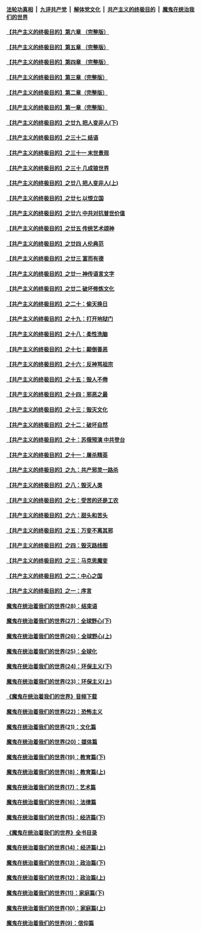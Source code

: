 ####  [法轮功真相](../../../../basic/blob/master/README.md?t=09071152) &nbsp;|&nbsp; [九评共产党](../../../../9ping.md/blob/master/README.md?t=09071152) &nbsp;|&nbsp; [解体党文化](../../../../jtdwh.md/blob/master/README.md?t=09071152)  &nbsp;|&nbsp; [共产主义的终极目的](../../../../gczydzjmd.md/blob/master/README.md?t=09071152) &nbsp;|&nbsp; [魔鬼在统治我们的世界](../../../../mgztzwmdsj.md/blob/master/README.md?t=09071152) 

#### [【共产主义的终极目的】第六章 （完整版）](../pages/nsc422/n11428913.md?t=09071152) 

#### [【共产主义的终极目的】第五章 （完整版）](../pages/nsc422/n11428912.md?t=09071152) 

#### [【共产主义的终极目的】第四章 （完整版）](../pages/nsc422/n11428907.md?t=09071152) 

#### [【共产主义的终极目的】第三章（完整版）](../pages/nsc422/n11428848.md?t=09071152) 

#### [【共产主义的终极目的】第二章（完整版）](../pages/nsc422/n11428831.md?t=09071152) 

#### [【共产主义的终极目的】第一章（完整版）](../pages/nsc422/n11417651.md?t=09071152) 

#### [【共产主义的终极目的】之廿九 把人变非人(下)](../pages/nsc422/n11344140.md?t=09071152) 

#### [【共产主义的终极目的】之三十二 结语](../pages/nsc422/n11360535.md?t=09071152) 

#### [【共产主义的终极目的】之三十一 末世景观](../pages/nsc422/n11351129.md?t=09071152) 

#### [【共产主义的终极目的】之三十 几成狼世界](../pages/nsc422/n11348280.md?t=09071152) 

#### [【共产主义的终极目的】之廿八 把人变非人(上)](../pages/nsc422/n11340492.md?t=09071152) 

#### [【共产主义的终极目的】之廿七 以恨立国](../pages/nsc422/n11336944.md?t=09071152) 

#### [【共产主义的终极目的】之廿六 中共对抗普世价值](../pages/nsc422/n11324785.md?t=09071152) 

#### [【共产主义的终极目的】之廿五 传统艺术颂神](../pages/nsc422/n11296396.md?t=09071152) 

#### [【共产主义的终极目的】之廿四 人伦典范](../pages/nsc422/n11296397.md?t=09071152) 

#### [【共产主义的终极目的】之廿三 富而有德](../pages/nsc422/n11283598.md?t=09071152) 

#### [【共产主义的终极目的】之廿一 神传语言文字](../pages/nsc422/n11263265.md?t=09071152) 

#### [【共产主义的终极目的】之廿二 破坏修炼文化](../pages/nsc422/n11245728.md?t=09071152) 

#### [【共产主义的终极目的】之二十：偷天换日](../pages/nsc422/n11238846.md?t=09071152) 

#### [【共产主义的终极目的】之十九：打开地狱门](../pages/nsc422/n11206376.md?t=09071152) 

#### [【共产主义的终极目的】之十八：柔性洗脑](../pages/nsc422/n11199994.md?t=09071152) 

#### [【共产主义的终极目的】之十七：颠倒善恶](../pages/nsc422/n11179782.md?t=09071152) 

#### [【共产主义的终极目的】之十六：反神骂祖宗](../pages/nsc422/n11166798.md?t=09071152) 

#### [【共产主义的终极目的】之十五：毁人不倦](../pages/nsc422/n11166792.md?t=09071152) 

#### [【共产主义的终极目的】之十四：邪恶之最](../pages/nsc422/n11150249.md?t=09071152) 

#### [【共产主义的终极目的】之十三：毁灭文化](../pages/nsc422/n11135227.md?t=09071152) 

#### [【共产主义的终极目的】之十二：破坏自然](../pages/nsc422/n11135214.md?t=09071152) 

#### [【共产主义的终极目的】之十：苏俄预演 中共登台](../pages/nsc422/n11118424.md?t=09071152) 

#### [【共产主义的终极目的】之十一：屠杀精英](../pages/nsc422/n11118442.md?t=09071152) 

#### [【共产主义的终极目的】之九：共产邪灵一路杀](../pages/nsc422/n11114139.md?t=09071152) 

#### [【共产主义的终极目的】之八：毁灭人类](../pages/nsc422/n11108503.md?t=09071152) 

#### [【共产主义的终极目的】之七：受苦的还是工农](../pages/nsc422/n11101809.md?t=09071152) 

#### [【共产主义的终极目的】之六：甜头和苦头](../pages/nsc422/n11096971.md?t=09071152) 

#### [【共产主义的终极目的】之五：万变不离其邪](../pages/nsc422/n11091285.md?t=09071152) 

#### [【共产主义的终极目的】之四：毁灭路线图](../pages/nsc422/n11086284.md?t=09071152) 

#### [【共产主义的终极目的】之三：马克思魔变](../pages/nsc422/n11061941.md?t=09071152) 

#### [【共产主义的终极目的】之二：中心之国](../pages/nsc422/n11047728.md?t=09071152) 

#### [【共产主义的终极目的】之一：序言](../pages/nsc422/n11086077.md?t=09071152) 

#### [魔鬼在统治着我们的世界(28)：结束语](../pages/nsc422/n10936246.md?t=09071152) 

#### [魔鬼在统治着我们的世界(27)：全球野心(下)](../pages/nsc422/n10928319.md?t=09071152) 

#### [魔鬼在统治着我们的世界(26)：全球野心(上)](../pages/nsc422/n10900318.md?t=09071152) 

#### [魔鬼在统治着我们的世界(25)：全球化](../pages/nsc422/n10788205.md?t=09071152) 

#### [魔鬼在统治着我们的世界(24)：环保主义(下)](../pages/nsc422/n10695307.md?t=09071152) 

#### [魔鬼在统治着我们的世界(23)：环保主义(上)](../pages/nsc422/n10688613.md?t=09071152) 

#### [《魔鬼在统治着我们的世界》音频下载](../pages/nsc422/n10635553.md?t=09071152) 

#### [魔鬼在统治着我们的世界(22)：恐怖主义](../pages/nsc422/n10614727.md?t=09071152) 

#### [魔鬼在统治着我们的世界(21)：文化篇](../pages/nsc422/n10597706.md?t=09071152) 

#### [魔鬼在统治着我们的世界(20)：媒体篇](../pages/nsc422/n10586579.md?t=09071152) 

#### [魔鬼在统治着我们的世界(19)：教育篇(下)](../pages/nsc422/n10564808.md?t=09071152) 

#### [魔鬼在统治着我们的世界(18)：教育篇(上)](../pages/nsc422/n10526970.md?t=09071152) 

#### [魔鬼在统治着我们的世界(17)：艺术篇](../pages/nsc422/n10499093.md?t=09071152) 

#### [魔鬼在统治着我们的世界(16)：法律篇](../pages/nsc422/n10485969.md?t=09071152) 

#### [魔鬼在统治着我们的世界(15)：经济篇(下)](../pages/nsc422/n10469975.md?t=09071152) 

#### [《魔鬼在统治着我们的世界》全书目录](../pages/nsc422/n10464261.md?t=09071152) 

#### [魔鬼在统治着我们的世界(14)：经济篇(上)](../pages/nsc422/n10457370.md?t=09071152) 

#### [魔鬼在统治着我们的世界(13)：政治篇(下)](../pages/nsc422/n10448270.md?t=09071152) 

#### [魔鬼在统治着我们的世界(12)：政治篇(上)](../pages/nsc422/n10444576.md?t=09071152) 

#### [魔鬼在统治着我们的世界(11)：家庭篇(下)](../pages/nsc422/n10440961.md?t=09071152) 

#### [魔鬼在统治着我们的世界(10)：家庭篇(上)](../pages/nsc422/n10435448.md?t=09071152) 

#### [魔鬼在统治着我们的世界(9)：信仰篇](../pages/nsc422/n10432159.md?t=09071152) 

